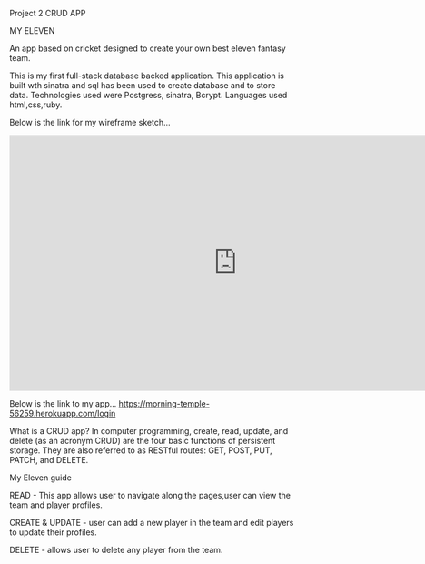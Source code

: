 Project 2  CRUD APP

MY ELEVEN

An app based on cricket designed to create your own best eleven fantasy team.

This is my first full-stack database backed application. This application is built wth sinatra and sql has been used to create database and to store data. Technologies used were Postgress, sinatra, Bcrypt. Languages used html,css,ruby.

Below is the link for my wireframe sketch...
<iframe style="border:none" width="800" height="450" src="https://whimsical.com/embed/GMaPXmsioykxoCVxXMRZ9d"></iframe>


Below is the link to my app...
https://morning-temple-56259.herokuapp.com/login


What is a CRUD app?
In computer programming, create, read, update, and delete (as an acronym CRUD) are the four basic functions of persistent storage. They are also referred to as RESTful routes: GET, POST, PUT, PATCH, and DELETE.

My Eleven guide

READ - This app allows user to navigate along the pages,user can view the team and player profiles.

CREATE & UPDATE - user can add a new player in the team and edit players to update their profiles.

DELETE - allows user to delete any player from the team.
